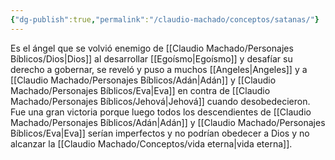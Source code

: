 ```yaml
---
{"dg-publish":true,"permalink":"/claudio-machado/conceptos/satanas/"}
---
```


Es el ángel que se volvió enemigo de [[Claudio Machado/Personajes Bíblicos/Dios\|Dios]] al desarrollar [[Egoísmo\|Egoísmo]] y desafíar su derecho a gobernar, se reveló y puso a muchos [[Angeles\|Angeles]] y a [[Claudio Machado/Personajes Bíblicos/Adán\|Adán]] y [[Claudio Machado/Personajes Bíblicos/Eva\|Eva]] en contra de [[Claudio Machado/Personajes Bíblicos/Jehová\|Jehová]] cuando desobedecieron. Fue una gran victoria porque luego todos los descendientes de [[Claudio Machado/Personajes Bíblicos/Adán\|Adán]] y [[Claudio Machado/Personajes Bíblicos/Eva\|Eva]] serían imperfectos y no podrían obedecer a Dios y no alcanzar la [[Claudio Machado/Conceptos/vida eterna\|vida eterna]].



